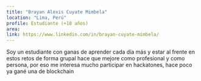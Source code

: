 ```yaml
---
title: "Brayan Alexis Cuyate Mimbela"
location: "Lima, Perú"
profile: Estudiante (+18 años)
area: 
link: https://www.linkedin.com/in/brayan-cuyate-mimbela/
---
```


Soy un estudiante con ganas de aprender cada día más y estar al frente en estos retos de forma grupal hace que mejore como profesional y como persona, por eso me interesa mucho participar en hackatones, hace poco ya gané una de blockchain